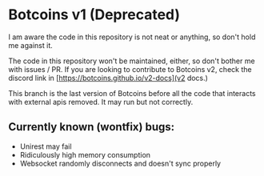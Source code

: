 # Botcoins v1 (Deprecated)
I am aware the code in this repository is not neat or anything, so don't hold me against it.

The code in this repository won't be maintained, either, so don't bother me with issues / PR. If you are looking to contribute to Botcoins v2, check the discord link in [https://botcoins.github.io/v2-docs](v2 docs.)

This branch is the last version of Botcoins before all the code that interacts with external apis removed. It may run but not correctly.

## Currently known (wontfix) bugs:
* Unirest may fail
* Ridiculously high memory consumption
* Websocket randomly disconnects and doesn't sync properly
